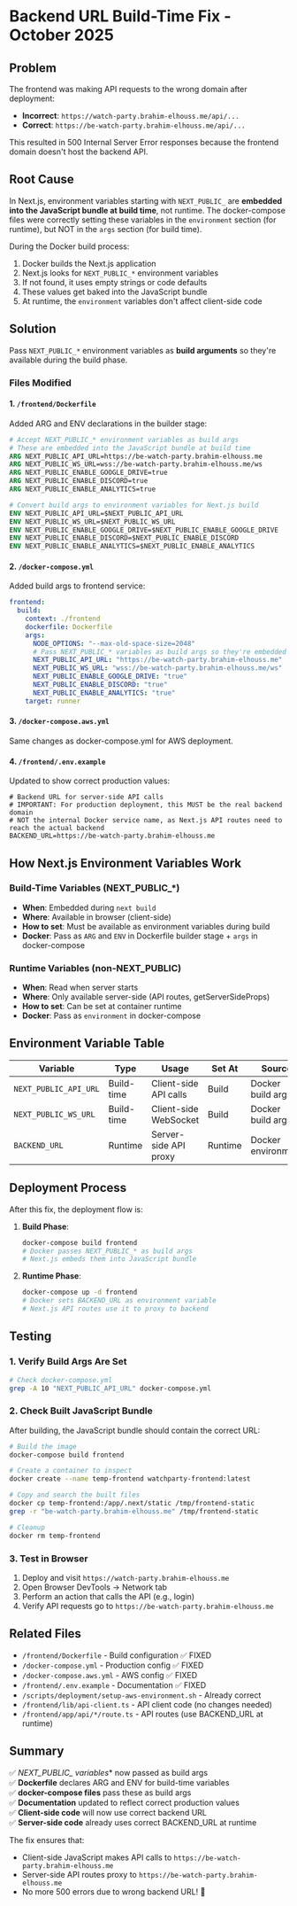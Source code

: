 # Backend URL Build-Time Fix - October 2025

## Problem
The frontend was making API requests to the wrong domain after deployment:
- **Incorrect**: `https://watch-party.brahim-elhouss.me/api/...`
- **Correct**: `https://be-watch-party.brahim-elhouss.me/api/...`

This resulted in 500 Internal Server Error responses because the frontend domain doesn't host the backend API.

## Root Cause
In Next.js, environment variables starting with `NEXT_PUBLIC_` are **embedded into the JavaScript bundle at build time**, not runtime. The docker-compose files were correctly setting these variables in the `environment` section (for runtime), but NOT in the `args` section (for build time).

During the Docker build process:
1. Docker builds the Next.js application
2. Next.js looks for `NEXT_PUBLIC_*` environment variables
3. If not found, it uses empty strings or code defaults
4. These values get baked into the JavaScript bundle
5. At runtime, the `environment` variables don't affect client-side code

## Solution
Pass `NEXT_PUBLIC_*` environment variables as **build arguments** so they're available during the build phase.

### Files Modified

#### 1. `/frontend/Dockerfile`
Added ARG and ENV declarations in the builder stage:

```dockerfile
# Accept NEXT_PUBLIC_* environment variables as build args
# These are embedded into the JavaScript bundle at build time
ARG NEXT_PUBLIC_API_URL=https://be-watch-party.brahim-elhouss.me
ARG NEXT_PUBLIC_WS_URL=wss://be-watch-party.brahim-elhouss.me/ws
ARG NEXT_PUBLIC_ENABLE_GOOGLE_DRIVE=true
ARG NEXT_PUBLIC_ENABLE_DISCORD=true
ARG NEXT_PUBLIC_ENABLE_ANALYTICS=true

# Convert build args to environment variables for Next.js build
ENV NEXT_PUBLIC_API_URL=$NEXT_PUBLIC_API_URL
ENV NEXT_PUBLIC_WS_URL=$NEXT_PUBLIC_WS_URL
ENV NEXT_PUBLIC_ENABLE_GOOGLE_DRIVE=$NEXT_PUBLIC_ENABLE_GOOGLE_DRIVE
ENV NEXT_PUBLIC_ENABLE_DISCORD=$NEXT_PUBLIC_ENABLE_DISCORD
ENV NEXT_PUBLIC_ENABLE_ANALYTICS=$NEXT_PUBLIC_ENABLE_ANALYTICS
```

#### 2. `/docker-compose.yml`
Added build args to frontend service:

```yaml
frontend:
  build:
    context: ./frontend
    dockerfile: Dockerfile
    args:
      NODE_OPTIONS: "--max-old-space-size=2048"
      # Pass NEXT_PUBLIC_* variables as build args so they're embedded at build time
      NEXT_PUBLIC_API_URL: "https://be-watch-party.brahim-elhouss.me"
      NEXT_PUBLIC_WS_URL: "wss://be-watch-party.brahim-elhouss.me/ws"
      NEXT_PUBLIC_ENABLE_GOOGLE_DRIVE: "true"
      NEXT_PUBLIC_ENABLE_DISCORD: "true"
      NEXT_PUBLIC_ENABLE_ANALYTICS: "true"
    target: runner
```

#### 3. `/docker-compose.aws.yml`
Same changes as docker-compose.yml for AWS deployment.

#### 4. `/frontend/.env.example`
Updated to show correct production values:

```env
# Backend URL for server-side API calls
# IMPORTANT: For production deployment, this MUST be the real backend domain
# NOT the internal Docker service name, as Next.js API routes need to reach the actual backend
BACKEND_URL=https://be-watch-party.brahim-elhouss.me
```

## How Next.js Environment Variables Work

### Build-Time Variables (NEXT_PUBLIC_*)
- **When**: Embedded during `next build`
- **Where**: Available in browser (client-side)
- **How to set**: Must be available as environment variables during build
- **Docker**: Pass as `ARG` and `ENV` in Dockerfile builder stage + `args` in docker-compose

### Runtime Variables (non-NEXT_PUBLIC)
- **When**: Read when server starts
- **Where**: Only available server-side (API routes, getServerSideProps)
- **How to set**: Can be set at container runtime
- **Docker**: Pass as `environment` in docker-compose

## Environment Variable Table

| Variable | Type | Usage | Set At | Source |
|----------|------|-------|--------|--------|
| `NEXT_PUBLIC_API_URL` | Build-time | Client-side API calls | Build | Docker build args |
| `NEXT_PUBLIC_WS_URL` | Build-time | Client-side WebSocket | Build | Docker build args |
| `BACKEND_URL` | Runtime | Server-side API proxy | Runtime | Docker environment |

## Deployment Process

After this fix, the deployment flow is:

1. **Build Phase**:
   ```bash
   docker-compose build frontend
   # Docker passes NEXT_PUBLIC_* as build args
   # Next.js embeds them into JavaScript bundle
   ```

2. **Runtime Phase**:
   ```bash
   docker-compose up -d frontend
   # Docker sets BACKEND_URL as environment variable
   # Next.js API routes use it to proxy to backend
   ```

## Testing

### 1. Verify Build Args Are Set
```bash
# Check docker-compose.yml
grep -A 10 "NEXT_PUBLIC_API_URL" docker-compose.yml
```

### 2. Check Built JavaScript Bundle
After building, the JavaScript bundle should contain the correct URL:
```bash
# Build the image
docker-compose build frontend

# Create a container to inspect
docker create --name temp-frontend watchparty-frontend:latest

# Copy and search the built files
docker cp temp-frontend:/app/.next/static /tmp/frontend-static
grep -r "be-watch-party.brahim-elhouss.me" /tmp/frontend-static

# Cleanup
docker rm temp-frontend
```

### 3. Test in Browser
1. Deploy and visit `https://watch-party.brahim-elhouss.me`
2. Open Browser DevTools → Network tab
3. Perform an action that calls the API (e.g., login)
4. Verify API requests go to `https://be-watch-party.brahim-elhouss.me`

## Related Files

- `/frontend/Dockerfile` - Build configuration ✅ FIXED
- `/docker-compose.yml` - Production config ✅ FIXED
- `/docker-compose.aws.yml` - AWS config ✅ FIXED
- `/frontend/.env.example` - Documentation ✅ FIXED
- `/scripts/deployment/setup-aws-environment.sh` - Already correct
- `/frontend/lib/api-client.ts` - API client code (no changes needed)
- `/frontend/app/api/*/route.ts` - API routes (use BACKEND_URL at runtime)

## Summary

✅ **NEXT_PUBLIC_* variables** now passed as build args  
✅ **Dockerfile** declares ARG and ENV for build-time variables  
✅ **docker-compose files** pass these as build args  
✅ **Documentation** updated to reflect correct production values  
✅ **Client-side code** will now use correct backend URL  
✅ **Server-side code** already uses correct BACKEND_URL at runtime  

The fix ensures that:
- Client-side JavaScript makes API calls to `https://be-watch-party.brahim-elhouss.me`
- Server-side API routes proxy to `https://be-watch-party.brahim-elhouss.me`
- No more 500 errors due to wrong backend URL! 🎉
